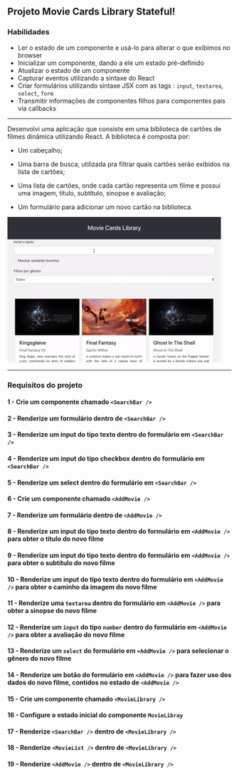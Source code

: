 ## Projeto Movie Cards Library Stateful!

### Habilidades

  - Ler o estado de um componente e usá-lo para alterar o que exibimos no browser
  - Inicializar um componente, dando a ele um estado pré-definido
  - Atualizar o estado de um componente
  - Capturar eventos utilizando a sintaxe do React
  - Criar formulários utilizando sintaxe JSX com as tags : `input`, `textarea`, `select`, `form`
  - Transmitir informações de componentes filhos para componentes pais via callbacks

---

Desenvolvi uma aplicação que consiste em uma biblioteca de cartões de filmes dinâmica utilizando React. A biblioteca é composta por:

* Um cabeçalho;

* Uma barra de busca, utilizada pra filtrar quais cartões serão exibidos na lista de cartões;

* Uma lista de cartões, onde cada cartão representa um filme e possui uma imagem, título, subtítulo, sinopse e avaliação;

* Um formulário para adicionar um novo cartão na biblioteca.


![image](preview.gif)

---

### Requisitos do projeto

#### 1 - Crie um componente chamado `<SearchBar />`

#### 2 - Renderize um formulário dentro de `<SearchBar />`

#### 3 - Renderize um input do tipo texto dentro do formulário em `<SearchBar />`

#### 4 - Renderize um input do tipo checkbox dentro do formulário em `<SearchBar />`

#### 5 - Renderize um select dentro do formulário em `<SearchBar />`

#### 6 - Crie um componente chamado `<AddMovie />`

#### 7 - Renderize um formulário dentro de `<AddMovie />`

#### 8 - Renderize um input do tipo texto dentro do formulário em `<AddMovie />` para obter o título do novo filme

#### 9 - Renderize um input do tipo texto dentro do formulário em `<AddMovie />` para obter o subtítulo do novo filme

#### 10 - Renderize um input do tipo texto dentro do formulário em `<AddMovie />` para obter o caminho da imagem do novo filme

#### 11 - Renderize uma `textarea` dentro do formulário em `<AddMovie />` para obter a sinopse do novo filme

#### 12 - Renderize um `input` do tipo `number` dentro do formulário em `<AddMovie />` para obter a avaliação do novo filme

#### 13 - Renderize um `select` do formulário em `<AddMovie />` para selecionar o gênero do novo filme

#### 14 - Renderize um botão do formulário em `<AddMovie />` para fazer uso dos dados do novo filme, contidos no estado de `<AddMovie />`

#### 15 - Crie um componente chamado `<MovieLibrary />`

#### 16 - Configure o estado inicial do componente `MovieLibray`

#### 17 - Renderize `<SearchBar />` dentro de `<MovieLibrary />`

#### 18 - Renderize `<MovieList />` dentro de `<MovieLibrary />`

#### 19 - Renderize `<AddMovie />` dentro de `<MovieLibrary />`
